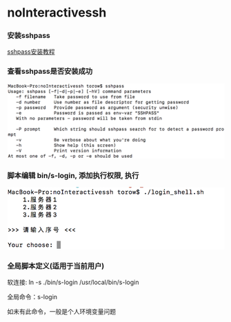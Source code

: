 # noInteractivessh

### 安装sshpass
[sshpass安装教程](https://github.com/hudochenkov/homebrew-sshpass)

### 查看sshpass是否安装成功
![](./images/vsshpass.png)

### 脚本编辑 bin/s-login, 添加执行权限, 执行
![](./images/shell.png)

### 全局脚本定义(适用于当前用户)
软连接: ln -s ./bin/s-login /usr/local/bin/s-login

全局命令：s-login

如未有此命令，一般是个人环境变量问题
